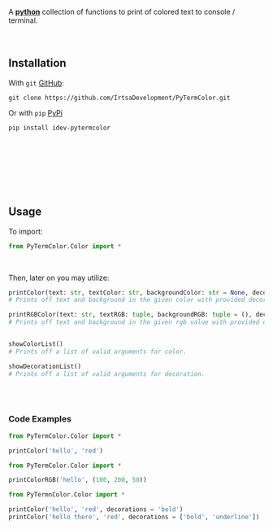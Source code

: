 A [**python**](https://www.python.org) collection of functions to print of colored text to console / terminal.
<br />
<br />
​<br />
## Installation
With `git` [GitHub](https://github.com/IrtsaDevelopment/PyTermColor):
```
git clone https://github.com/IrtsaDevelopment/PyTermColor.git
```
Or with `pip` [PyPi](https://pypi.org/project/idev-pytermcolor/)
```
pip install idev-pytermcolor
```
<br />
<br />
<br />
<br />
<br />
<br />

## Usage
To import:
```py
from PyTermColor.Color import *
```
<br />

Then, later on you may utilize:
```py
printColor(text: str, textColor: str, backgroundColor: str = None, decorations: list | str = [], end: str = '\n')
# Prints off text and background in the given color with provided decorations.

printRGBColor(text: str, textRGB: tuple, backgroundRGB: tuple = (), decorations: list | str = [], end: str = '\n')
# Prints off text and background in the given rgb value with provided decorations.


showColorList()
# Prints off a list of valid arguments for color.

showDecorationList()
# Prints off a list of valid arguments for decoration.
```
​
<br />
<br />
### Code Examples
```py
from PyTermColor.Color import *

printColor('hello', 'red')
```
```py
from PyTermColor.Color import *

printColorRGB('hello', (100, 200, 50))
```
```py
from PyTermnColor.Color import *

printColor('hello', 'red', decorations = 'bold')
printColor('hello there', 'red', decorations = ['bold', 'underline'])
```

